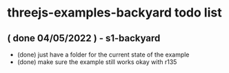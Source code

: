 # threejs-examples-backyard todo list

## ( done 04/05/2022 ) - s1-backyard
* (done) just have a folder for the current state of the example
* (done) make sure the example still works okay with r135
